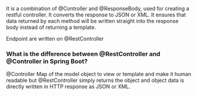 It is a combination of @Controller and @ResponseBody, used for creating a restful controller. It converts the response to JSON or XML. It ensures that data returned by each method will be written straight into the response body instead of returning a template.

Endpoint are written on @RestController 

### What is the difference between @RestController and @Controller in Spring Boot?
@Controller Map of the model object to view or template and make it human readable but @RestController simply returns the object and object data is directly written in HTTP response as JSON or XML.